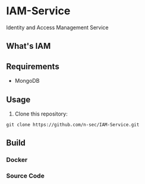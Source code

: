 # IAM-Service
Identity and Access Management Service

## What's IAM


## Requirements
 - MongoDB

## Usage
 1. Clone this repository:
 ```
 git clone https://github.com/n-sec/IAM-Service.git
 ```

## Build

### Docker

### Source Code
